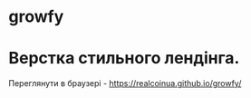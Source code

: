 # growfy
Верстка стильного лендінга.
==============================================================
Переглянути в браузері - https://realcoinua.github.io/growfy/
